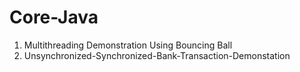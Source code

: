 # Core-Java

1. Multithreading Demonstration Using Bouncing Ball
2. Unsynchronized-Synchronized-Bank-Transaction-Demonstation
